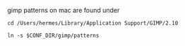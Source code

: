 


gimp patterns on mac are found under

    cd /Users/hermes/Library/Application Support/GIMP/2.10

    ln -s $CONF_DIR/gimp/patterns
